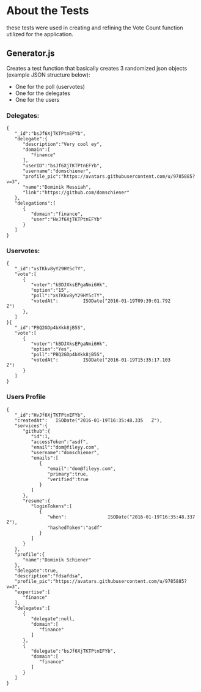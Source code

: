 # About the Tests

these tests were used in creating and refining the Vote Count function utilized for the application.

## Generator.js

Creates a test function that basically creates 3 randomized json objects (example JSON structure below):
  - One for the poll (uservotes)
  - One for the delegates
  - One for the users

### Delegates:
```
{
   "_id":"bsJf6XjTKTPtnEFYb",
   "delegate":{
      "description":"Very cool ey",
      "domain":[
         "finance"
      ],
      "userID":"bsJf6XjTKTPtnEFYb",
      "username":"domschiener",
      "profile_pic":"https://avatars.githubusercontent.com/u/9785885?v=3",
      "name":"Dominik Messiah",
      "link":"https://github.com/domschiener"
   },
   "delegations":[
      {
         "domain":"finance",
         "user":"HvJf6XjTKTPtnEFYb"
      }
   ]
}
```


### Uservotes:
```
{
   "_id":"xsTKkv8yY29HY5cTY",
   "vote":[
      {
         "voter":"kBDJXksEPgaNmi6Hk",
         "option":"15",
         "poll":"xsTKkv8yY29HY5cTY",
         "votedAt":         ISODate("2016-01-19T09:39:01.792         Z")
      },
   ]
}{
   "_id":"PBQ2GDp4bXkk8jB5S",
   "vote":[
      {
         "voter":"kBDJXksEPgaNmi6Hk",
         "option":"Yes",
         "poll":"PBQ2GDp4bXkk8jB5S",
         "votedAt":         ISODate("2016-01-19T15:35:17.103         Z")
      }
   ]
}
```

### Users Profile
```
{
   "_id":"HvJf6XjTKTPtnEFYb",
   "createdAt":   ISODate("2016-01-19T16:35:48.335   Z"),
   "services":{
      "github":{
         "id":1,
         "accessToken":"asdf",
         "email":"dom@fileyy.com",
         "username":"domschiener",
         "emails":[
            {
               "email":"dom@fileyy.com",
               "primary":true,
               "verified":true
            }
         ]
      },
      "resume":{
         "loginTokens":[
            {
               "when":               ISODate("2016-01-19T16:35:48.337               Z"),
               "hashedToken":"asdf"
            }
         ]
      }
   },
   "profile":{
      "name":"Dominik Schiener"
   },
   "delegate":true,
   "description":"fdsafdsa",
   "profile_pic":"https://avatars.githubusercontent.com/u/9785885?v=3",
   "expertise":[
      "finance"
   ],
   "delegates":[
      {
         "delegate":null,
         "domain":[
            "finance"
         ]
      },
      {
         "delegate":"bsJf6XjTKTPtnEFYb",
         "domain":[
            "finance"
         ]
      }
   ]
}
```
